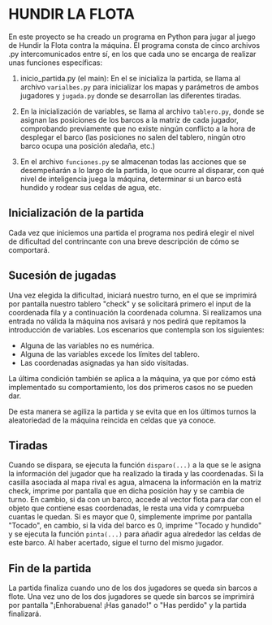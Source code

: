# HUNDIR LA FLOTA

En este proyecto se ha creado un programa en Python para jugar al juego de Hundir la Flota contra la máquina.
El programa consta de cinco archivos .py intercomunicados entre sí, en los que cada uno se encarga de realizar unas funciones específicas:

1. inicio_partida.py (el main): En el se inicializa la partida, se llama al archivo `varialbes.py` para inicializar los mapas y parámetros de ambos jugadores y `jugada.py` donde se desarrollan las diferentes tiradas.

2. En la inicialización de variables, se llama al archivo `tablero.py`, donde se asignan las posiciones de los barcos a la matriz de cada jugador, comprobando previamente que no existe ningún conflicto a la hora de desplegar el barco (las posiciones no salen del tablero, ningún otro barco ocupa una posición aledaña, etc.)

3. En el archivo `funciones.py` se almacenan todas las acciones que se desempeñarán a lo largo de la partida, lo que ocurre al disparar, con qué nivel de inteligencia juega la máquina, determinar si un barco está hundido y rodear sus celdas de agua, etc.

## Inicialización de la partida

Cada vez que iniciemos una partida el programa nos pedirá elegir el nivel de dificultad del contrincante con una breve descripción de cómo se comportará.

## Sucesión de jugadas

Una vez elegida la dificultad, iniciará nuestro turno, en el que se imprimirá por pantalla nuestro tablero "check" y se solicitará primero el input de la coordenada fila y a continuación la coordenada columna. Si realizamos una entrada no válida la máquina nos avisará y nos pedirá que repitamos la introducción de variables. Los escenarios que contempla son los siguientes:

* Alguna de las variables no es numérica.
* Alguna de las variables excede los límites del tablero.
* Las coordenadas asignadas ya han sido visitadas.

La última condición también se aplica a la máquina, ya que por cómo está implementado su comportamiento, los dos primeros casos no se pueden dar.

De esta manera se agiliza la partida y se evita que en los últimos turnos la aleatoriedad de la máquina reincida en celdas que ya conoce.

## Tiradas

Cuando se dispara, se ejecuta la función `disparo(...)` a la que se le asigna la información del jugador que ha realizado la tirada y las coordenadas. Si la casilla asociada al mapa rival es agua, almacena la información en la matriz check, imprime por pantalla que en dicha posición hay y se cambia de turno. En cambio, si da con un barco, accede al vector flota para dar con el objeto que contiene esas coordenadas, le resta una vida y comrpueba cuantas le quedan. Si es mayor que 0, simplemente imprime por pantalla "Tocado", en cambio, si la vida del barco es 0, imprime "Tocado y hundido" y se ejecuta la función `pinta(...)` para añadir agua alrededor las celdas de este barco. Al haber acertado, sigue el turno del mismo jugador.

## Fin de la partida

La partida finaliza cuando uno de los dos jugadores se queda sin barcos a flote. Una vez uno de los dos jugadores se quede sin barcos se imprimirá por pantalla "¡Enhorabuena! ¡Has ganado!" o "Has perdido" y la partida finalizará.
